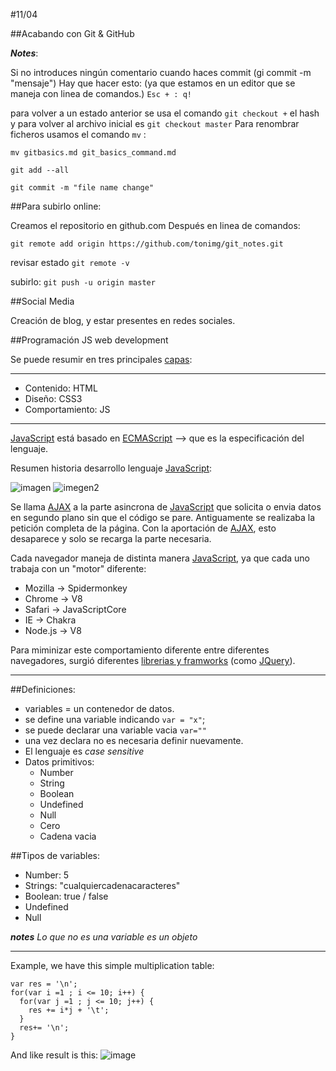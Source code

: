 
#11/04

##Acabando con Git & GitHub


***Notes***:

Si no introduces ningún comentario cuando haces commit (gi commit -m "mensaje")
Hay que hacer esto: (ya que estamos en un editor que se maneja con linea de comandos.)
`Esc + :
q!`

para volver a un estado anterior se usa el comando `git checkout +` el hash
y para volver al archivo inicial es `git checkout master`
Para renombrar ficheros usamos el comando `mv` :

`mv gitbasics.md git_basics_command.md`

`git add --all`

`git commit -m "file name change"`

##Para subirlo online:

Creamos el repositorio en github.com
Después en linea de comandos:

`git remote add origin https://github.com/tonimg/git_notes.git`

revisar estado
`git remote -v`

subirlo:
`git push -u origin master`


##Social Media

Creación de blog, y estar presentes en redes sociales.

##Programación JS web development

Se puede resumir en tres principales [capas](http://jeffcroft.com/blog/2007/sep/26/new-layers-web-development/):

-----------------
* Contenido: HTML
* Diseño: CSS3
* Comportamiento: JS
-----------------
[JavaScript](https://developer.mozilla.org/en/JavaScript_Language_Resources) está basado en [ECMAScript](http://es.wikipedia.org/wiki/ECMAScript) --> que es la especificación del lenguaje.

Resumen historia desarrollo lenguaje [JavaScript](https://developer.mozilla.org/en/JavaScript_Language_Resources):  

![imagen](https://github.com/juanmaguitar/javascript-notes/raw/master/markdown-en/01-clear-ideas/img/js-history-1.png)
![imegen2](https://github.com/juanmaguitar/javascript-notes/raw/master/markdown-en/01-clear-ideas/img/js-history-2.png)

Se llama [AJAX](http://www.uberbin.net/archivos/internet/ajax-un-nuevo-acercamiento-a-aplicaciones-web.php) a la parte asincrona de [JavaScript](https://developer.mozilla.org/en/JavaScript_Language_Resources) que solicita o envia datos en segundo plano sin que el código se pare. Antiguamente se realizaba la petición completa de la página. Con la aportación de [AJAX](http://www.uberbin.net/archivos/internet/ajax-un-nuevo-acercamiento-a-aplicaciones-web.php), esto desaparece y solo se recarga la parte necesaria.

Cada navegador maneja de distinta manera [JavaScript](https://developer.mozilla.org/en/JavaScript_Language_Resources), ya que cada uno trabaja con un "motor" diferente:

* Mozilla → Spidermonkey
* Chrome → V8
* Safari → JavaScriptCore
* IE → Chakra
* Node.js → V8

Para miminizar este comportamiento diferente entre diferentes navegadores, surgió diferentes [librerias y framworks](https://en.wikipedia.org/wiki/Comparison_of_JavaScript_frameworks) (como [JQuery](https://es.wikipedia.org/wiki/JQuery)).

---

##Definiciones:

- variables = un contenedor de datos.
- se define una variable indicando ``var = "x"``;
- se puede declarar una variable vacia `var=""`
- una vez declara no es necesaria definir nuevamente.
- El lenguaje es *case sensitive*
- Datos primitivos:
    * Number
    * String
    * Boolean
    * Undefined
    * Null
    * Cero
    * Cadena vacia

##Tipos de variables:

*   Number: 5
*   Strings: "cualquiercadenacaracteres"
*   Boolean: true / false
*   Undefined
*   Null

***notes***
*Lo que no es una variable es un objeto*

---

Example, we have this simple multiplication table:
```
var res = '\n'; 
for(var i =1 ; i <= 10; i++) { 
  for(var j =1 ; j <= 10; j++) { 
    res += i*j + '\t'; 
  } 
  res+= '\n';
}
```
And like result is this:
![image](https://cl.ly/2v3j3H1h0p13/Image%202017-04-11%20at%202.39.15%20PM.png)

